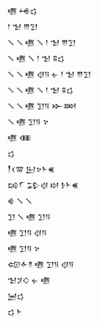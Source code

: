 <div class='block'>
<div class='line'>𒍠 𒆲𒌓</div>
<div class='line'>𒁹 𒈠 𒐈𒋛</div>
<div class='line'>𒑳 𒑳 𒍠 𒑳 𒁹 𒈠 𒐈𒋛</div>
<div class='line'>𒑳 𒍠 𒑳 𒁹 𒈠 𒐉𒌓</div>
<div class='line'>𒑳 𒑳 𒍠 𒋼𒀀 𒉡 𒁹 𒈠 𒐈𒋛</div>
<div class='line'>𒑳 𒑳 𒍠 𒑳 𒁹 𒈠 𒐉𒌓</div>
<div class='line'>𒑳 𒑳 𒍠 𒋛𒀀 𒁍𒇷</div>
<div class='line'>𒑳 𒍠 𒋛𒀀 𒆳</div>
<div class='line'>𒍠 𒈪</div>
<div class='line'>𒌓</div>
<div class='line'>𒐕𒌋𒐌 𒌨𒆳𒈨𒌍</div>
<div class='line'>𒄘𒇲 𒁉𒋼 𒊭 𒊩𒈨𒌍</div>
<div class='line'>𒄵 𒑳 𒑳</div>
<div class='line'>𒋛 𒑳 𒍠 𒋛𒀀</div>
<div class='line'>𒍠 𒋛𒀀 𒋼𒀀</div>
<div class='line'>𒍠 𒋛𒀀 𒆳</div>
<div class='line'>𒄢𒅆𒈫 𒍠 𒋛𒀀 𒋼𒀀</div>
<div class='line'>𒈠𒋡𒄭 𒉡 𒍠</div>
<div class='line'>𒅁𒌓</div>
<div class='line'>𒌓 𒈨</div>
</div>